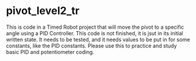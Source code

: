 ﻿# pivot_level2_tr
This is code in a Timed Robot project that will move the pivot to a specific angle using a PID Controller. This code is not finished, it is jsut in its initial written state. It needs to be tested, and it needs values to be put in for some constants, like the PID constants. Please use this to practice and study basic PID and potentiometer coding.
